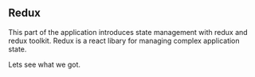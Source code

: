 ## Redux

This part of the application introduces state management with redux and redux toolkit. 
Redux is a react libary for managing complex application state. 

Lets see what we got. 

